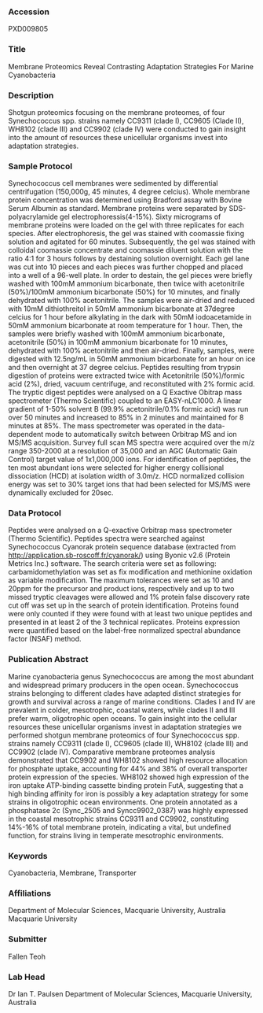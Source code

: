### Accession
PXD009805

### Title
Membrane Proteomics Reveal Contrasting Adaptation Strategies For Marine Cyanobacteria

### Description
Shotgun proteomics focusing on the membrane proteomes, of four Synechococcus spp. strains namely CC9311 (clade I), CC9605 (Clade II), WH8102 (clade III) and CC9902 (clade IV)  were conducted to gain insight into the amount of resources these unicellular organisms invest into adaptation strategies.

### Sample Protocol
Synechococcus cell membranes were sedimented by differential centrifugation (150,000g, 45 minutes, 4 degree celcius). Whole membrane protein concentration was determined using Bradford assay with Bovine Serum Albumin as standard. Membrane proteins were separated by SDS-polyacrylamide gel electrophoressis(4-15%). Sixty micrograms of membrane proteins were loaded on the gel with three replicates for each species. After electrophoresis, the gel was stained with coomassie fixing solution and agitated for 60 minutes. Subsequently, the gel was stained with colloidal coomassie concentrate and coomassie diluent solution with the ratio 4:1 for 3 hours follows by destaining solution overnight. Each gel lane was cut into 10 pieces and each pieces was further chopped and placed into a well of a 96-well plate. In order to destain, the gel pieces were briefly washed with 100mM ammonium bicarbonate, then twice with acetonitrile (50%)/100mM ammonium bicarbonate (50%) for 10 minutes, and finally dehydrated with 100% acetonitrile. The samples were air-dried and reduced with 10mM dithiothreitol in 50mM ammonium bicarbonate at 37degree celcius for 1 hour before alkylating in the dark with 50mM iodoacetamide in 50mM ammonium bicarbonate at room temperature for 1 hour. Then, the samples were briefly washed with 100mM ammonium bicarbonate, acetonitrile (50%) in 100mM ammonium bicarbonate for 10 minutes, dehydrated with 100% acetonitrile and then air-dried. Finally, samples, were digested with 12.5ng/mL in 50mM ammonium bicarbonate for an hour on ice and then overnight at 37 degree celcius. Peptides resulting from trypsin digestion of proteins were extracted twice with Acetonitrile (50%)/formic acid (2%), dried, vacuum centrifuge, and reconstituted with 2% formic acid. The tryptic digest peptides were analysed on a Q Exactive Obitrap mass spectrometer (Thermo Scientific) coupled to an EASY-nLC1000. A linear gradient of 1-50% solvent B (99.9% acetonitrile/0.1% formic acid) was run over 50 minutes and increased to 85% in 2 minutes and maintained for 8 minutes at 85%. The mass spectrometer was operated in the data-dependent mode to automatically switch between Orbitrap MS and ion MS/MS acquisition. Survey full scan MS spectra were acquired over the m/z range 350-2000 at a resolution of 35,000 and an AGC (Automatic Gain Control) target value of 1x1,000,000 ions. For identification of peptides, the ten most abundant ions were selected for higher energy collisional dissociation (HCD) at isolation width of 3.0m/z. HCD normalized collision energy was set to 30% target ions that had been selected for MS/MS were dynamically excluded for 20sec.

### Data Protocol
Peptides were analysed on a Q-exactive Orbitrap mass spectrometer (Thermo Scientific). Peptides spectra were searched against Synechococcus Cyanorak protein sequence database (extracted from http://application.sb-roscoff.fr/cyanorak/) using Byonic v2.6 (Protein Metrics Inc.) software. The search criteria were set as following: carbamidomethylation was set as fix modification and methionine oxidation as variable modification. The maximum tolerances were set as 10 and 20ppm for the precursor and product ions, respectively and up to two missed tryptic cleavages were allowed and 1% protein false discovery rate cut off was set up in the search of protein identification. Proteins found were only counted if they were found with at least two unique peptides and presented in at least 2 of the 3 technical replicates. Proteins expression were quantified based on the label-free normalized spectral abundance factor (NSAF) method.

### Publication Abstract
Marine cyanobacteria genus Synechococcus are among the most abundant and widespread primary producers in the open ocean. Synechococcus strains belonging to different clades have adapted distinct strategies for growth and survival across a range of marine conditions. Clades I and IV are prevalent in colder, mesotrophic, coastal waters, while clades II and III prefer warm, oligotrophic open oceans. To gain insight into the cellular resources these unicellular organisms invest in adaptation strategies we performed shotgun membrane proteomics of four Synechococcus spp. strains namely CC9311 (clade I), CC9605 (clade II), WH8102 (clade III) and CC9902 (clade IV). Comparative membrane proteomes analysis demonstrated that CC9902 and WH8102 showed high resource allocation for phosphate uptake, accounting for 44% and 38% of overall transporter protein expression of the species. WH8102 showed high expression of the iron uptake ATP-binding cassette binding protein FutA, suggesting that a high binding affinity for iron is possibly a key adaptation strategy for some strains in oligotrophic ocean environments. One protein annotated as a phosphatase 2c (Sync_2505 and Syncc9902_0387) was highly expressed in the coastal mesotrophic strains CC9311 and CC9902, constituting 14%-16% of total membrane protein, indicating a vital, but undefined function, for strains living in temperate mesotrophic environments.

### Keywords
Cyanobacteria, Membrane, Transporter

### Affiliations
Department of Molecular Sciences, Macquarie University, Australia
Macquarie University

### Submitter
Fallen Teoh

### Lab Head
Dr Ian T. Paulsen
Department of Molecular Sciences, Macquarie University, Australia



